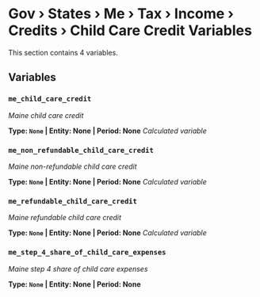 # Gov › States › Me › Tax › Income › Credits › Child Care Credit Variables

This section contains 4 variables.

## Variables

### `me_child_care_credit`
*Maine child care credit*

**Type: `None` | Entity: None | Period: None**
*Calculated variable*

### `me_non_refundable_child_care_credit`
*Maine non-refundable child care credit*

**Type: `None` | Entity: None | Period: None**
*Calculated variable*

### `me_refundable_child_care_credit`
*Maine refundable child care credit*

**Type: `None` | Entity: None | Period: None**
*Calculated variable*

### `me_step_4_share_of_child_care_expenses`
*Maine step 4 share of child care expenses*

**Type: `None` | Entity: None | Period: None**
